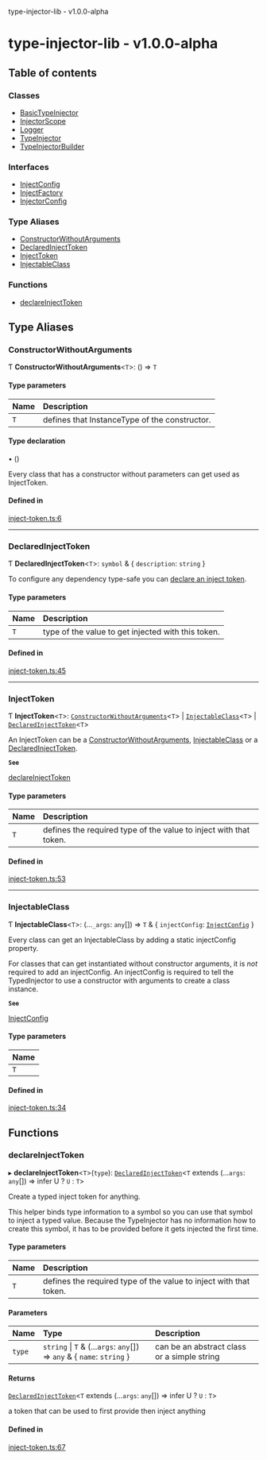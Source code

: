 type-injector-lib - v1.0.0-alpha

# type-injector-lib - v1.0.0-alpha

## Table of contents

### Classes

- [BasicTypeInjector](classes/BasicTypeInjector.md)
- [InjectorScope](classes/InjectorScope.md)
- [Logger](classes/Logger.md)
- [TypeInjector](classes/TypeInjector.md)
- [TypeInjectorBuilder](classes/TypeInjectorBuilder.md)

### Interfaces

- [InjectConfig](interfaces/InjectConfig.md)
- [InjectFactory](interfaces/InjectFactory.md)
- [InjectorConfig](interfaces/InjectorConfig.md)

### Type Aliases

- [ConstructorWithoutArguments](README.md#constructorwithoutarguments)
- [DeclaredInjectToken](README.md#declaredinjecttoken)
- [InjectToken](README.md#injecttoken)
- [InjectableClass](README.md#injectableclass)

### Functions

- [declareInjectToken](README.md#declareinjecttoken)

## Type Aliases

### ConstructorWithoutArguments

Ƭ **ConstructorWithoutArguments**<`T`\>: () => `T`

#### Type parameters

| Name | Description |
| :------ | :------ |
| `T` | defines that InstanceType of the constructor. |

#### Type declaration

• ()

Every class that has a constructor without parameters can get used as InjectToken.

#### Defined in

[inject-token.ts:6](https://github.com/e-hein/type-inject/blob/d186a3a/src/inject-token.ts#L6)

___

### DeclaredInjectToken

Ƭ **DeclaredInjectToken**<`T`\>: `symbol` & { `description`: `string`  }

To configure any dependency type-safe you can [declare an inject token](README.md#declareinjecttoken).

#### Type parameters

| Name | Description |
| :------ | :------ |
| `T` | type of the value to get injected with this token. |

#### Defined in

[inject-token.ts:45](https://github.com/e-hein/type-inject/blob/d186a3a/src/inject-token.ts#L45)

___

### InjectToken

Ƭ **InjectToken**<`T`\>: [`ConstructorWithoutArguments`](README.md#constructorwithoutarguments)<`T`\> \| [`InjectableClass`](README.md#injectableclass)<`T`\> \| [`DeclaredInjectToken`](README.md#declaredinjecttoken)<`T`\>

An InjectToken can be a [ConstructorWithoutArguments](README.md#constructorwithoutarguments), [InjectableClass](README.md#injectableclass) or a [DeclaredInjectToken](README.md#declaredinjecttoken).

**`See`**

[declareInjectToken](README.md#declareinjecttoken)

#### Type parameters

| Name | Description |
| :------ | :------ |
| `T` | defines the required type of the value to inject with that token. |

#### Defined in

[inject-token.ts:53](https://github.com/e-hein/type-inject/blob/d186a3a/src/inject-token.ts#L53)

___

### InjectableClass

Ƭ **InjectableClass**<`T`\>: (...`_args`: `any`[]) => `T` & { `injectConfig`: [`InjectConfig`](interfaces/InjectConfig.md)  }

Every class can get an InjectableClass by adding a static injectConfig property.

For classes that can get instantiated without constructor arguments, it
is *not* required to add an injectConfig. An injectConfig is required to
tell the TypedInjector to use a constructor with arguments to create a
class instance.

**`See`**

[InjectConfig](interfaces/InjectConfig.md)

#### Type parameters

| Name |
| :------ |
| `T` |

#### Defined in

[inject-token.ts:34](https://github.com/e-hein/type-inject/blob/d186a3a/src/inject-token.ts#L34)

## Functions

### declareInjectToken

▸ **declareInjectToken**<`T`\>(`type`): [`DeclaredInjectToken`](README.md#declaredinjecttoken)<`T` extends (...`args`: `any`[]) => infer U ? `U` : `T`\>

Create a typed inject token for anything.

This helper binds type information to a symbol so you can use that
symbol to inject a typed value.
Because the TypeInjector has no information how to create this symbol,
it has to be provided before it gets injected the first time.

#### Type parameters

| Name | Description |
| :------ | :------ |
| `T` | defines the required type of the value to inject with that token. |

#### Parameters

| Name | Type | Description |
| :------ | :------ | :------ |
| `type` | `string` \| `T` & (...`args`: `any`[]) => `any` & { `name`: `string`  } | can be an abstract class or a simple string |

#### Returns

[`DeclaredInjectToken`](README.md#declaredinjecttoken)<`T` extends (...`args`: `any`[]) => infer U ? `U` : `T`\>

a token that can be used to first provide then inject anything

#### Defined in

[inject-token.ts:67](https://github.com/e-hein/type-inject/blob/d186a3a/src/inject-token.ts#L67)
